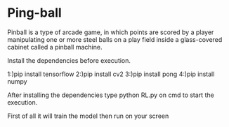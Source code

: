 # Ping-ball
Pinball is a type of arcade game, in which points are scored by a player manipulating one or more steel balls on a play field inside a glass-covered cabinet called a pinball machine.

Install the dependencies before execution.

1:)pip install tensorflow
2:)pip install cv2
3:)pip install pong
4:)pip install numpy

After installing the dependencies 
type python RL.py on cmd to start the execution.

First of all it will train the model then run on your screen
